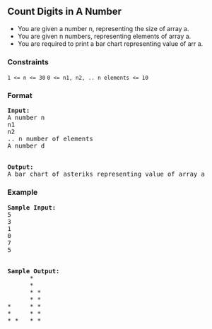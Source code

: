 <h2>Count Digits in A Number</h2>

<div>
  <ul>
    <li>You are given a number n, representing the size of array a.</li>
    <li>You are given n numbers, representing elements of array a.</li>
    <li>You are required to print a bar chart representing value of arr a.</li>
  </ul>
</div>

<h3>Constraints</h3>
<code>1 <= n <= 30</code>
<code>0 <= n1, n2, .. n elements <= 10</code>

<h3>Format</h3>
<pre>
<strong>Input:</strong>
A number n
n1
n2
.. n number of elements
A number d
<br>
<strong>Output:</strong>
A bar chart of asteriks representing value of array a
</pre>

<h3>Example</h3>
<pre>
<strong>Sample Input:</strong>
5
3
1
0
7
5
<br>
<strong>Sample Output:</strong>
      *
      *
      * *
      * *
*     * *
*     * *
* *   * *
</pre>

